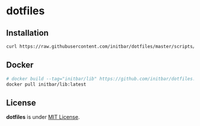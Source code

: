 # dotfiles

## Installation

```bash
curl https://raw.githubusercontent.com/initbar/dotfiles/master/scripts/install.sh | bash
```

## Docker

```bash
# docker build --tag="initbar/lib" https://github.com/initbar/dotfiles.git#master
docker pull initbar/lib:latest
```

## License

**dotfiles** is under [MIT License](./LICENSE).
